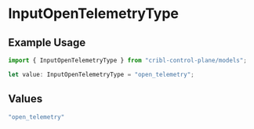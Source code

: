 # InputOpenTelemetryType

## Example Usage

```typescript
import { InputOpenTelemetryType } from "cribl-control-plane/models";

let value: InputOpenTelemetryType = "open_telemetry";
```

## Values

```typescript
"open_telemetry"
```